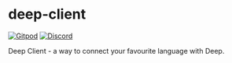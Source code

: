 # deep-client
[![Gitpod](https://img.shields.io/badge/Gitpod-ready--to--code-blue?logo=gitpod)](https://gitpod.io/#https://github.com/deep-foundation/deep-client) [![Discord](https://badgen.net/badge/icon/discord?icon=discord&label&color=purple)](https://discord.gg/deep-foundation)

Deep Client - a way to connect your favourite language with Deep.
